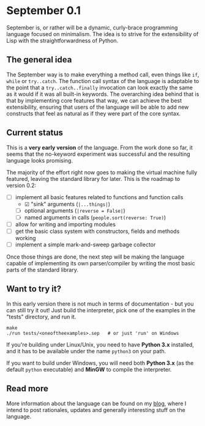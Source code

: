 # September 0.1

September is, or rather will be a dynamic, curly-brace programming language focused on minimalism. The idea is to strive for the extensibility of Lisp with the straightforwardness of Python. 

## The general idea

The September way is to make everything a method call, even things like `if`, `while` or `try..catch`. The function call syntax of the  language is adaptable to the point that a `try..catch..finally` invocation can look exactly the same as it would if it was all built-in keywords. The overarching idea behind that is that by implementing core features that way, we can achieve the best extensibility, ensuring that users of the language will be able to add new constructs that feel as natural as if they were part of the core syntax.

## Current status

This is a **very early version** of the language. From the work done so far, it seems that the no-keyword experiment was successful and the resulting language looks promising. 

The majority of the effort right now goes to making the virtual machine fully featured, leaving the standard library for later. This is the roadmap to version 0.2:

* ☐ implement all basic features related to functions and function calls
	* ☑ "sink" arguments (`|...things|`)
	* ☐ optional arguments (`|reverse = False|`)
	* ☐ named arguments in calls (`people.sort(reverse: True)`) 
* ☐ allow for writing and importing modules
* ☐ get the basic class system with constructors, fields and methods working
* ☐ implement a simple mark-and-sweep garbage collector 

Once those things are done, the next step will be making the language capable of implementing its own parser/compiler by writing the most basic parts of the standard library.

## Want to try it?

In this early version there is not much in terms of documentation - but you can still try it out!
Just build the interpreter, pick one of the examples in the "tests" directory, and run it.

    make
    ./run tests/<oneoftheexamples>.sep   # or just 'run' on Windows

If you're building under Linux/Unix, you need to have **Python 3.x** installed, and it has to be available under the name `python3` on your path.

If you want to build under Windows, you will need both **Python 3.x** (as the default `python` executable) and **MinGW** to compile the interpreter.

## Read more

More information about the language can be found on my [blog](http://wasyl.eu/tags/september/), where I intend to post rationales, updates and generally interesting stuff on the language.
